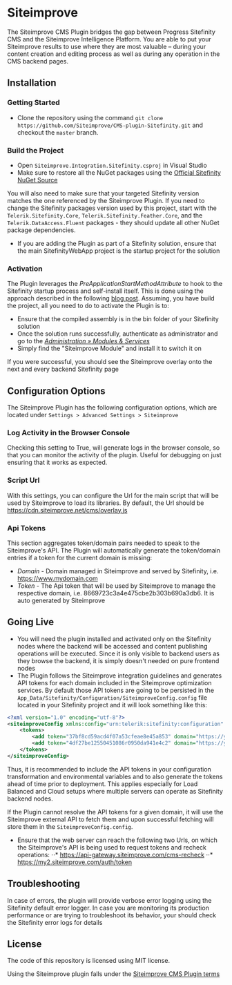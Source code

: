# Siteimprove

The Siteimprove CMS Plugin bridges the gap between Progress Sitefinity CMS and the Siteimprove Intelligence Platform. You are able to put your Siteimprove results to use where they are most valuable – during your content creation and editing process as well as during any operation in the CMS backend pages.

## Installation

### Getting Started

- Clone the repository using the command `git clone https://github.com/Siteimprove/CMS-plugin-Sitefinity.git` and checkout the `master` branch. 

### Build the Project
- Open `Siteimprove.Integration.Sitefinity.csproj` in Visual Studio
- Make sure to restore all the NuGet packages using the [Official Sitefinity NuGet Source](http://nuget.sitefinity.com/#/home)

You will also need to make sure that your targeted Sitefinity version matches the one referenced by the Siteimprove Plugin. If you need to change the Sitefinity packages version used by this project, start with the `Telerik.Sitefinity.Core`, `Telerik.Sitefinity.Feather.Core`, and the `Telerik.DataAccess.Fluent` packages - they should update all other NuGet package dependencies.

- If you are adding the Plugin as part of a Sitefinity solution, ensure that the main SitefinityWebApp project is the startup project for the solution

### Activation
The Plugin leverages the *PreApplicationStartMethodAttribute* to hook to the Sitefinity startup process and self-install itself. This is done using the approach described in the following [blog post](https://www.sitefinity.com/blogs/peter-marinovs-blog/2013/03/20/creating-self-installing-widgets-and-modules-in-sitefinity). Assuming, you have build the project, all you need to do to activate the Plugin is to:

- Ensure that the compiled assembly is in the bin folder of your Sitefinity solution
- Once the solution runs successfully, authenticate as administrator and go to the *[Administration » Modules & Services](https://docs.sitefinity.com/activate-and-deactivate-modules)*
- Simply find the "Siteimprove Module" and install it to switch it on

If you were successful, you should see the Siteimprove overlay onto the next and every backend Sitefinity page

## Configuration Options
The Siteimprove Plugin has the following configuration options, which are located under `Settings > Advanced Settings > Siteimprove`

### Log Activity in the Browser Console
Checking this setting to True, will generate logs in the browser console, so that you can monitor the activity of the plugin. Useful for debugging on just ensuring that it works as expected.

### Script Url
With this settings, you can configure the Url for the main script that will be used by Siteimprove to load its libraries. By default, the Url should be https://cdn.siteimprove.net/cms/overlay.js

### Api Tokens
This section aggregates token/domain pairs needed to speak to the Siteimprove's API. The Plugin will automatically generate the token/domain entries if a token for the current domain is missing:
* _Domain_ - Domain managed in Siteimprove and served by Sitefinity, i.e. https://www.mydomain.com
* _Token_ - The Api token that will be used by Siteimprove to manage the respective domain, i.e. 8669723c3a4e475cbe2b303b690a3db6. It is auto generated by Siteimprove

## Going Live
- You will need the plugin installed and activated only on the Sitefinity nodes where the backend will be accessed and content publishing operations will be executed. Since it is only visible to backend users as they browse the backend, it is simply doesn't needed on pure frontend nodes
- The Plugin follows the Siteimprove integration guidelines and generates API tokens for each domain included in the Siteimprove optimization services. By default those API tokens are going to be persisted in the `App_Data/Sitefinity/Configuration/SiteimproveConfig.config` file located in your Sitefinity project and it will look something like this:

``` xml
<?xml version="1.0" encoding="utf-8"?>
<siteimproveConfig xmlns:config="urn:telerik:sitefinity:configuration" xmlns:type="urn:telerik:sitefinity:configuration:type" config:version="10.2.6600.0" logActivityInTheConsole="True">
	<tokens>
		<add token="37bf8cd59acd4f07a53cfeae8e45a853" domain="https://your.public-domain.com" />
		<add token="4df27be12550451086r0950da941e4c2" domain="https://your.other-public-domain.com" />
	</tokens>
</siteimproveConfig>
```
Thus, it is recommended to include the API tokens in your configuration transformation and environmental variables and to also generate the tokens ahead of time prior to deployment. This applies especially for Load Balanced and Cloud setups where multiple servers can operate as Sitefinity backend nodes.

If the Plugin cannot resolve the API tokens for a given domain, it will use the Siteimprove external API to fetch them and upon successful fetching will store them in the `SiteimproveConfig.config`. 

- Ensure that the web server can reach the following two Urls, on which the Siteimprove's API is being used to request tokens and recheck operations:
⋅⋅* https://api-gateway.siteimprove.com/cms-recheck
⋅⋅* https://my2.siteimprove.com/auth/token

## Troubleshooting
In case of errors, the plugin will provide verbose error logging using the Sitefinity default error logger. In case you are monitoring its production performance or are trying to troubleshoot its behavior, your should check the Sitefinity error logs for details


## License
The code of this repository is licensed using MIT license.

Using the Siteimprove plugin falls under the [Siteimprove CMS Plugin terms](https://siteimprove.com/en/legal/cms-plugin-terms/)